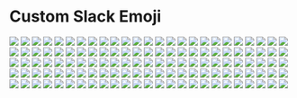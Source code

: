 # Custom Slack Emoji

<img src="img/aim.png"/>
<img src="img/air-quotes-close.png"/>
<img src="img/air-quotes-open.png"/>
<img src="img/alexa.png"/>
<img src="img/all-the-feels.gif"/>
<img src="img/alot.png"/>
<img src="img/apple-pie.png"/>
<img src="img/bad-joke-eel.png"/>
<img src="img/bam.png"/>
<img src="img/bang.png"/>
<img src="img/bazinga.png"/>
<img src="img/boom.png"/>
<img src="img/borg.png"/>
<img src="img/bye_boo.gif"/>
<img src="img/check-engine.png"/>
<img src="img/christmas_parrot.gif"/>
<img src="img/chrome.png"/>
<img src="img/cigar.png"/>
<img src="img/code.png"/>
<img src="img/coffee_parrot.gif"/>
<img src="img/conga-parrot.gif"/>
<img src="img/cookie-monster.png"/>
<img src="img/coolio.png"/>
<img src="img/crickets.png"/>
<img src="img/data.png"/>
<img src="img/delorean.png"/>
<img src="img/disappoint.png"/>
<img src="img/doge2.png"/>
<img src="img/doge3d.gif"/>
<img src="img/edge.png"/>
<img src="img/ektron.png"/>
<img src="img/eye-of-sauron.png"/>
<img src="img/eyeroll.png"/>
<img src="img/fb-wow.gif"/>
<img src="img/ferret.png"/>
<img src="img/fidget_spinner.gif"/>
<img src="img/fireball.gif"/>
<img src="img/firefox.png"/>
<img src="img/flux-capacitor.png"/>
<img src="img/flywheel.png"/>
<img src="img/friday.png"/>
<img src="img/girded-loins.png"/>
<img src="img/gitlab.png"/>
<img src="img/glue.png"/>
<img src="img/google-wave.png"/>
<img src="img/great-scott.png"/>
<img src="img/green-light.png"/>
<img src="img/grumpycat.png"/>
<img src="img/hair-on-fire.png"/>
<img src="img/happy-kermit.png"/>
<img src="img/homestar.png"/>
<img src="img/hot-sauce.png"/>
<img src="img/hug.gif"/>
<img src="img/ian-malcom.png"/>
<img src="img/ie-lol.png"/>
<img src="img/in-n-out.png"/>
<img src="img/insulin.png"/>
<img src="img/iron-giant.png"/>
<img src="img/its-a-trap.png"/>
<img src="img/jack.png"/>
<img src="img/jenkins.png"/>
<img src="img/k-cup.png"/>
<img src="img/k.png"/>
<img src="img/ketchup.png"/>
<img src="img/kitten.png"/>
<img src="img/lego-batman.png"/>
<img src="img/margarita.png"/>
<img src="img/mario_luigi_dance.gif"/>
<img src="img/marzipan.png"/>
<img src="img/mic-drop.png"/>
<img src="img/mickey.png"/>
<img src="img/moonwalking_parrot.gif"/>
<img src="img/mustard.png"/>
<img src="img/nancy.png"/>
<img src="img/neo.png"/>
<img src="img/netscape.png"/>
<img src="img/no-cigar.png"/>
<img src="img/opera.png"/>
<img src="img/party-beaver.png"/>
<img src="img/pc.png"/>
<img src="img/penalty-flag.png"/>
<img src="img/philosoraptor.png"/>
<img src="img/pickle-rick.png"/>
<img src="img/pow.png"/>
<img src="img/radioactive.jpg"/>
<img src="img/red-light.png"/>
<img src="img/rimshot.gif"/>
<img src="img/rollerblades.png"/>
<img src="img/sad-parrot.gif"/>
<img src="img/sad-trombone.png"/>
<img src="img/safari.png"/>
<img src="img/sassy_parrot.gif"/>
<img src="img/science-parrot.gif"/>
<img src="img/series-of-tubes.png"/>
<img src="img/shocked.gif"/>
<img src="img/siri.png"/>
<img src="img/slowclap.gif"/>
<img src="img/snugglesworth.png"/>
<img src="img/sonic.png"/>
<img src="img/spinner.gif"/>
<img src="img/starman.png"/>
<img src="img/strongbad.png"/>
<img src="img/strongsad.png"/>
<img src="img/supervillain.png"/>
<img src="img/sweater.png"/>
<img src="img/tardis.png"/>
<img src="img/teamwork.png"/>
<img src="img/the-cheat.png"/>
<img src="img/the-queen.png"/>
<img src="img/the-thing.png"/>
<img src="img/this-is-fine.png"/>
<img src="img/trogdor.png"/>
<img src="img/whoa.png"/>
<img src="img/witness-protection-parrot.gif"/>
<img src="img/worst-ever.png"/>
<img src="img/www.png"/>
<img src="img/yahtzee.png"/>
<img src="img/yellow-light.png"/>
<img src="img/yo-yo.png"/>
<img src="img/you-rock.png"/>
<img src="img/zap-2.png"/>
<img src="img/zen.png"/>
<img src="img/zoidberg.jpg"/>
<img src="img/zombie.gif"/>
<img src="img/zuck.png"/>
